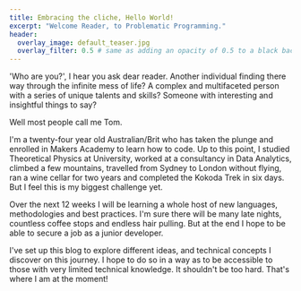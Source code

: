 ```yaml
---
title: Embracing the cliche, Hello World!
excerpt: "Welcome Reader, to Problematic Programming."
header:
  overlay_image: default_teaser.jpg
  overlay_filter: 0.5 # same as adding an opacity of 0.5 to a black background
---
```

'Who are you?', I hear you ask dear reader.
Another individual finding there way through the infinite mess of life?
A complex and multifaceted person with a series of unique talents and skills?
Someone with interesting and insightful things to say?

Well most people call me Tom.

I'm a twenty-four year old Australian/Brit who has taken the plunge and enrolled in Makers Academy to learn how to code. Up to this point, I studied Theoretical Physics at University, worked at a consultancy in Data Analytics, climbed a few mountains, travelled from Sydney to London without flying, ran a wine cellar for two years and completed the Kokoda Trek in six days.
But I feel this is my biggest challenge yet.

Over the next 12 weeks I will be learning a whole host of new languages, methodologies and best practices. I'm sure there will be many late nights, countless coffee stops and endless hair pulling. But at the end I hope to be able to secure a job as a junior developer.

I've set up this blog to explore different ideas, and technical concepts I discover on this journey.
I hope to do so in a way as to be accessible to those with very limited technical knowledge.
It shouldn't be too hard. That's where I am at the moment!

